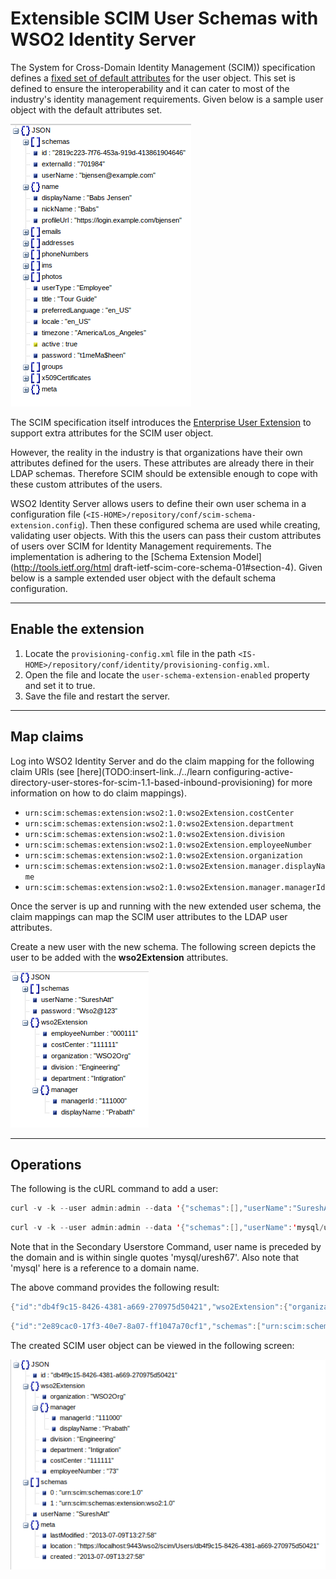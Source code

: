 # Extensible SCIM User Schemas with WSO2 Identity Server

The System for Cross-Domain Identity Management (SCIM)) specification defines a [fixed set of default attributes](http://tools.ietf.org/html/draft-ietf-scim-core-schema-01#section-11.2) for the user object. This set is defined to ensure the interoperability and it can cater to most of the industry's identity management requirements. Given below is a sample user object with the default attributes set.

![Sample user object](../../../assets/img/extend/sample-user-object.png)

The SCIM specification itself introduces the [Enterprise User Extension](http://tools.ietf.org/html/draft-ietf-scim-core-schema-01#section-11.3)
to support extra attributes for the SCIM user object.

However, the reality in the industry is that organizations have their own attributes defined for the users. These attributes are already there in their LDAP schemas. Therefore SCIM should be extensible enough to cope with these custom attributes of the users.

WSO2 Identity Server allows users to define their own user schema in a configuration file (`<IS-HOME>/repository/conf/scim-schema-extension.config`). Then these configured schema are used while creating, validating user objects. With this the users can pass their custom attributes of users over SCIM for Identity Management requirements. The implementation is adhering to the [Schema Extension Model](http://tools.ietf.org/html draft-ietf-scim-core-schema-01#section-4). Given below is a sample extended user object with the default schema configuration.

---

## Enable the extension

1.  Locate the `provisioning-config.xml` file in the path `<IS-HOME>/repository/conf/identity/provisioning-config.xml`.
2.  Open the file and locate the `user-schema-extension-enabled` property and set it to true.
3.  Save the file and restart the server.

---

## Map claims

Log into WSO2 Identity Server and do the claim mapping for the following claim URIs (see [here](TODO:insert-link../../learn configuring-active-directory-user-stores-for-scim-1.1-based-inbound-provisioning) for more information on how to do claim mappings).

-   `urn:scim:schemas:extension:wso2:1.0:wso2Extension.costCenter`
-   `urn:scim:schemas:extension:wso2:1.0:wso2Extension.department`
-   `urn:scim:schemas:extension:wso2:1.0:wso2Extension.division`
-   `urn:scim:schemas:extension:wso2:1.0:wso2Extension.employeeNumber`
-   `urn:scim:schemas:extension:wso2:1.0:wso2Extension.organization`
-   `urn:scim:schemas:extension:wso2:1.0:wso2Extension.manager.displayName`
-   `urn:scim:schemas:extension:wso2:1.0:wso2Extension.manager.managerId`

Once the server is up and running with the new extended user schema, the claim mappings can map the SCIM user attributes to the LDAP user attributes.

Create a new user with the new schema. The following screen depicts the user to be added with the **wso2Extension** attributes.

![New user attributes](../../../assets/img/extend/new-user-attributes.png)

---

## Operations

The following is the cURL command to add a user:

``` java tab="Primary Userstore Command"
curl -v -k --user admin:admin --data '{"schemas":[],"userName":"SureshAtt","password":"Wso2@123","wso2Extension":{"employeeNumber":"000111","costCenter":"111111","organization":"WSO2Org","division":"Engineering","department":"Intigration","manager":{"managerId":"111000","displayName":"Prabath"}}}' --header "Content-Type:application/json" https://localhost:9443/wso2/scim/Users
```

``` java tab="Secondary Userstore Command"
curl -v -k --user admin:admin --data '{"schemas":[],"userName":'mysql/uresh67',"password":"Wso2@123"}' --header "Content-Type:application/json" https://localhost:9443/wso2/scim/Users 
```

Note that in the Secondary Userstore Command, user name is preceded by the domain and is within single
quotes 'mysql/uresh67'. Also note that 'mysql' here is a reference to a
domain name.

The above command provides the following result:

``` java tab="Primary Userstore Output"
{"id":"db4f9c15-8426-4381-a669-270975d50421","wso2Extension":{"organization":"WSO2Org","manager":{"managerId":"111000","displayName":"Prabath"},"division":"Engineering","department":"Intigration","costCenter":"111111","employeeNumber":"73"},"schemas":["urn:scim:schemas:core:1.0","urn:scim:schemas:extension:wso2:1.0"],"userName":"SureshAtt","meta":{"lastModified":"2013-07-09T13:27:58","location":"https://localhost:9443/wso2/scim/Users/db4f9c15-8426-4381-a669-270975d50421","created":"2013-07-09T13:27:58"}}
```

``` java tab="Secondary Userstore Output"
{"id":"2e89cac0-17f3-40e7-8a07-ff1047a70cf1","schemas":["urn:scim:schemas:core:1.0"],"userName":"mysql/uresh67","meta":{"lastModified":"2013-12-17T14:31:30","location":"https://localhost:9443/wso2/scim/Users/2e89cac0-17f3-40e7-8a07-ff1047a70cf1","created":"2013-12-17T14:31:30"}}* Closing connection #0
```

The created SCIM user object can be viewed in the following screen:

![Created SCIM user object](../../../assets/img/extend/created-scim-user-object.png)
